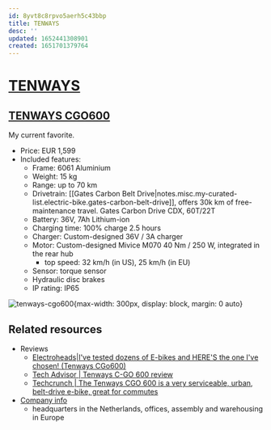 ```yaml
---
id: 8yvt8c8rpvo5aerh5c43bbp
title: TENWAYS
desc: ''
updated: 1652441308901
created: 1651701379764
---
```

# [TENWAYS](https://www.tenways.com/)

## [TENWAYS CGO600](https://www.tenways.com/products/cgo600)

My current favorite.

- Price: EUR 1,599
- Included features:
    - Frame: 6061 Aluminium
    - Weight: 15 kg
    - Range: up to 70 km
    - Drivetrain: [[Gates Carbon Belt Drive|notes.misc.my-curated-list.electric-bike.gates-carbon-belt-drive]], offers 30k km of free-maintenance travel. Gates Carbon Drive CDX, 60T/22T
    - Battery: 36V, 7Ah Lithium-ion
    - Charging time: 100% charge 2.5 hours
    - Charger: Custom-designed 36V / 3A charger
    - Motor: Custom-designed Mivice M070 40 Nm / 250 W, integrated in the rear hub
        - top speed: 32 km/h (in US), 25 km/h (in EU)
    - Sensor: torque sensor
    - Hydraulic disc brakes
    - IP rating: IP65

![tenways-cgo600](https://cdn.shopify.com/s/files/1/0563/3926/7733/products/p3_698x.png?v=1651620998){max-width: 300px, display: block, margin: 0 auto}

## Related resources

- Reviews
    - [Electroheads|I've tested dozens of E-bikes and HERE'S the one I've chosen! (Tenways CGo600)](https://www.youtube.com/watch?v=d5gygPVTfOA)
    - [Tech Advisor | Tenways C-GO 600 review](https://www.techadvisor.com/review/tenways-c-go-600-review-3807952/)
    - [Techcrunch | The Tenways CGO 600 is a very serviceable, urban, belt-drive e-bike, great for commutes](https://techcrunch.com/2021/10/28/the-tenways-cgo-600-is-a-very-serviceable-urban-belt-drive-e-bike-great-for-commutes/)
- [Company info](https://www.tenways.com/pages/about-us)
    - headquarters in the Netherlands, offices, assembly and warehousing in Europe
